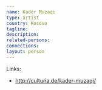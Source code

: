 ```yaml
---
name: Kadër Muzaqi
type: artist
country: Kosovo
tagline:
description:
related-persons:
connections:
layout: person
---
```

Links:
* <http://culturia.de/kader-muzaqi/>
